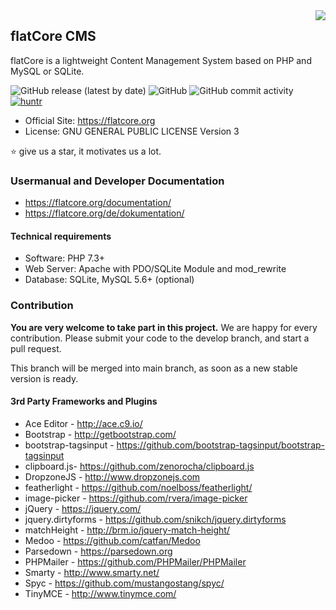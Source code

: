 <img src="https://www.flatcore.org/content/images/icon-flatcore-128.png" align="right">

## flatCore CMS

flatCore is a lightweight Content Management System based on PHP and MySQL or SQLite.

<img alt="GitHub release (latest by date)" src="https://img.shields.io/github/v/release/flatCore/flatCore-CMS"> <img alt="GitHub" src="https://img.shields.io/github/license/flatCore/flatCore-CMS"> <img alt="GitHub commit activity" src="https://img.shields.io/github/commit-activity/m/flatCore/flatCore-CMS"> [![huntr](https://cdn.huntr.dev/huntr_security_badge_mono.svg)](https://huntr.dev)

* Official Site: https://flatcore.org
* License: GNU GENERAL PUBLIC LICENSE Version 3

:star: give us a star, it motivates us a lot.

### Usermanual and Developer Documentation
* https://flatcore.org/documentation/
* https://flatcore.org/de/dokumentation/

#### Technical requirements

+ Software: PHP 7.3+
+ Web Server: Apache with PDO/SQLite Module and mod_rewrite
+ Database: SQLite, MySQL 5.6+ (optional)

### Contribution

__You are very welcome to take part in this project.__ We are happy for every contribution. Please submit your code to the develop branch, and start a pull request.

This branch will be merged into main branch, as soon as a new stable version is ready.

#### 3rd Party Frameworks and Plugins

+ Ace Editor - http://ace.c9.io/
+ Bootstrap - http://getbootstrap.com/
+ bootstrap-tagsinput - https://github.com/bootstrap-tagsinput/bootstrap-tagsinput
+ clipboard.js- https://github.com/zenorocha/clipboard.js
+ DropzoneJS - http://www.dropzonejs.com
+ featherlight - https://github.com/noelboss/featherlight/
+ image-picker - https://github.com/rvera/image-picker
+ jQuery - https://jquery.com/
+ jquery.dirtyforms - https://github.com/snikch/jquery.dirtyforms
+ matchHeight - http://brm.io/jquery-match-height/
+ Medoo - https://github.com/catfan/Medoo
+ Parsedown - https://parsedown.org
+ PHPMailer - https://github.com/PHPMailer/PHPMailer
+ Smarty - http://www.smarty.net/
+ Spyc - https://github.com/mustangostang/spyc/
+ TinyMCE - http://www.tinymce.com/
